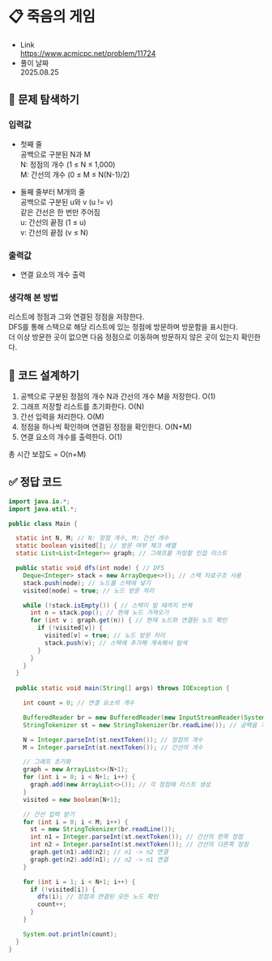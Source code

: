 # 📋 죽음의 게임
- Link<br>
https://www.acmicpc.net/problem/11724
- 풀이 날짜<br>
2025.08.25

## 🔎 문제 탐색하기

### 입력값
- 첫째 줄<br>
공백으로 구분된 N과 M<br>
N: 정점의 개수 (1 ≤ N ≤ 1,000)<br>
M: 간선의 개수 (0 ≤ M ≤ N(N-1)/2)

- 둘째 줄부터 M개의 줄<br>
공백으로 구분된 u와 v (u != v)<br>
같은 간선은 한 번만 주어짐<br>
u: 간선의 끝점 (1 ≤ u)<br>
v: 간선의 끝점 (v ≤ N)

### 출력값
- 연결 요소의 개수 출력

### 생각해 본 방법
리스트에 정점과 그와 연결된 정점을 저장한다.<br>
DFS를 통해 스택으로 해당 리스트에 있는 정점에 방문하며 방문함을 표시한다.<br>
더 이상 방문한 곳이 없으면 다음 정점으로 이동하며 방문하지 않은 곳이 있는지 확인한다.

## 📝 코드 설계하기
1. 공백으로 구분된 정점의 개수 N과 간선의 개수 M을 저장한다. O(1)
2. 그래프 저장할 리스트를 초기화한다. O(N)
3. 간선 입력을 처리한다. O(M)
4. 정점을 하나씩 확인하며 연결된 정점을 확인한다. O(N+M)
5. 연결 요소의 개수를 출력한다. O(1)

총 시간 보잡도 = O(n+M)

## ✅ 정답 코드
```java
import java.io.*;
import java.util.*;

public class Main {

  static int N, M; // N: 정점 개수, M: 간선 개수
  static boolean visited[]; // 방문 여부 체크 배열
  static List<List<Integer>> graph; // 그래프를 저장할 인접 리스트

  public static void dfs(int node) { // DFS
    Deque<Integer> stack = new ArrayDeque<>(); // 스택 자료구조 사용
    stack.push(node); // 노드를 스택에 넣기
    visited[node] = true; // 노드 방문 처리

    while (!stack.isEmpty()) { // 스택이 빌 때까지 반복
      int n = stack.pop(); // 현재 노드 가져오기
      for (int v : graph.get(n)) { // 현재 노드와 연결된 노드 확인
        if (!visited[v]) {
          visited[v] = true; // 노드 방문 처리
          stack.push(v); // 스택에 추가해 계속해서 탐색
        }
      }
    }
  }
  
  public static void main(String[] args) throws IOException {

    int count = 0; // 연결 요소의 개수

    BufferedReader br = new BufferedReader(new InputStreamReader(System.in)); // 한 줄 단위로 입력값 입력 받음
    StringTokenizer st = new StringTokenizer(br.readLine()); // 공백을 기준으로 잘라주는 st 생성

    N = Integer.parseInt(st.nextToken()); // 정점의 개수
    M = Integer.parseInt(st.nextToken()); // 간선의 개수

    // 그래프 초기화
    graph = new ArrayList<>(N+1);
    for (int i = 0; i < N+1; i++) {
      graph.add(new ArrayList<>()); // 각 정점에 리스트 생성
    }
    visited = new boolean[N+1];

    // 간선 입력 받기
    for (int i = 0; i < M; i++) {
      st = new StringTokenizer(br.readLine());
      int n1 = Integer.parseInt(st.nextToken()); // 간선의 한쪽 정점
      int n2 = Integer.parseInt(st.nextToken()); // 간선의 다른쪽 정점
      graph.get(n1).add(n2); // n1 -> n2 연결
      graph.get(n2).add(n1); // n2 -> n1 연결
    }

    for (int i = 1; i < N+1; i++) {
      if (!visited[i]) {
        dfs(i); // 정점과 연결된 모든 노드 확인
        count++;
      }
    }

    System.out.println(count);
  }
}
```